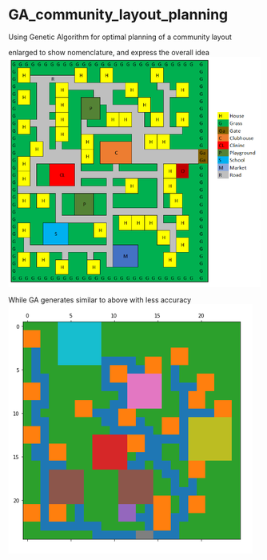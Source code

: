 # GA_community_layout_planning
Using Genetic Algorithm for optimal planning of a community layout
 
enlarged to show nomenclature, and express the overall idea
![IDEAL](/fig1.PNG "Title")


While GA generates similar to above with less accuracy
![SOLUTION BY GA](/best_grid_100_iter.PNG)
